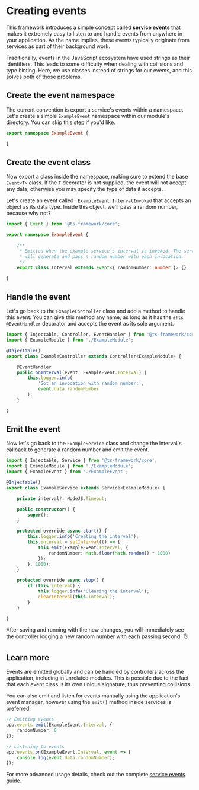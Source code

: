 # Creating events

This framework introduces a simple concept called **service events** that makes it extremely easy to listen to and
handle events from anywhere in your application. As the name implies, these events typically originate from services
as part of their background work.

Traditionally, events in the JavaScript ecosystem have used strings as their identifiers. This leads to some difficulty
when dealing with collisions and type hinting. Here, we use classes instead of strings for our events, and this solves
both of those problems.

## Create the event namespace

The current convention is export a service's events within a namespace. Let's create a simple `ExampleEvent` namespace
within our module's directory. You can skip this step if you'd like.

```ts title="src/example/ExampleEvent.ts"
export namespace ExampleEvent {

}
```

## Create the event class

Now export a class inside the namespace, making sure to extend the base `Event<T>` class. If the `T` decorator is not
supplied, the event will not accept any data, otherwise you may specify the type of data it accepts.

Let's create an event called ` ExampleEvent.IntervalInvoked` that accepts an object as its data type. Inside this
object, we'll pass a random number, because why not?

```ts title="src/example/ExampleEvent.ts"
import { Event } from '@ts-framework/core';

export namespace ExampleEvent {

	/**
	 * Emitted when the example service's interval is invoked. The service
	 * will generate and pass a random number with each invocation.
	 */
	export class Interval extends Event<{ randomNumber: number }> {}

}
```

## Handle the event

Let's go back to the `ExampleController` class and add a method to handle this event. You can give this method any
name, as long as it has the `#!ts @EventHandler` decorator and accepts the event as its sole argument.

```ts title="src/example/ExampleController.ts"
import { Injectable, Controller, EventHandler } from '@ts-framework/core';
import { ExampleModule } from './ExampleModule';

@Injectable()
export class ExampleController extends Controller<ExampleModule> {

	@EventHandler
	public onInterval(event: ExampleEvent.Interval) {
		this.logger.info(
			'Got an invocation with random number:',
			event.data.randomNumber
		);
	}

}
```

## Emit the event

Now let's go back to the `ExampleService` class and change the interval's callback to generate a random number and
emit the event.

```ts title="src/example/ExampleService.ts"
import { Injectable, Service } from '@ts-framework/core';
import { ExampleModule } from './ExampleModule';
import { ExampleEvent } from './ExampleEvent';

@Injectable()
export class ExampleService extends Service<ExampleModule> {

	private interval?: NodeJS.Timeout;

	public constructor() {
		super();
	}

	protected override async start() {
		this.logger.info('Creating the interval');
		this.interval = setInterval(() => {
			this.emit(ExampleEvent.Interval, {
				randomNumber: Math.floor(Math.random() * 1000)
			});
		}, 1000);
	}

	protected override async stop() {
		if (this.interval) {
			this.logger.info('Clearing the interval');
			clearInterval(this.interval);
		}
	}

}
```

After saving and running with the new changes, you will immediately see the controller logging a new random number
with each passing second. :ok_hand:

## Learn more

Events are emitted globally and can be handled by controllers across the application, including in unrelated modules.
This is possible due to the fact that each event class is its own unique signature, thus preventing collisions.

You can also emit and listen for events manually using the application's event manager, however using the `emit()`
method inside services is preferred.

```ts
// Emitting events
app.events.emit(ExampleEvent.Interval, {
	randomNumber: 0
});

// Listening to events
app.events.on(ExampleEvent.Interval, event => {
	console.log(event.data.randomNumber);
});
```

For more advanced usage details, check out the complete [service events guide](../services/adding-events.md).
